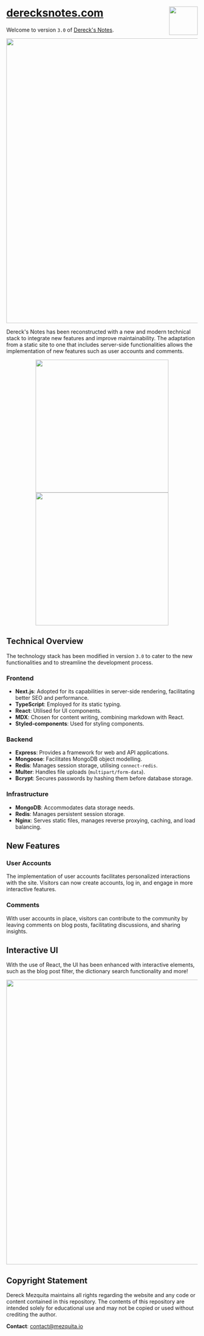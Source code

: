 # [derecksnotes.com](https://www.derecksnotes.com)  <img src="./.graphics/512-derecks-notes-logo.png" width="75" align="right">

Welcome to version `3.0` of [Dereck's Notes](https://www.derecksnotes.com).

<p align="center">
    <img src="./.graphics/screen-captures/site-capture-full.png" width="750">
</p>

Dereck's Notes has been reconstructed with a new and modern technical stack to integrate new features and improve maintainability. The adaptation from a static site to one that includes server-side functionalities allows the implementation of new features such as user accounts and comments.

<p align="center">
    <img src="./.graphics/screen-captures/interactive-comments.png" width="350">
    <img src="./.graphics/screen-captures/interactive-myprofile.png" width="350">
</p>

## Technical Overview

The technology stack has been modified in version `3.0` to cater to the new functionalities and to streamline the development process.

### Frontend

- **Next.js**: Adopted for its capabilities in server-side rendering, facilitating better SEO and performance.
- **TypeScript**: Employed for its static typing.
- **React**: Utilised for UI components.
- **MDX**: Chosen for content writing, combining markdown with React.
- **Styled-components**: Used for styling components.

### Backend

- **Express**: Provides a framework for web and API applications.
- **Mongoose**: Facilitates MongoDB object modelling.
- **Redis**: Manages session storage, utilising `connect-redis`.
- **Multer**: Handles file uploads (`multipart/form-data`).
- **Bcrypt**: Secures passwords by hashing them before database storage.

### Infrastructure

- **MongoDB**: Accommodates data storage needs.
- **Redis**: Manages persistent session storage.
- **Nginx**: Serves static files, manages reverse proxying, caching, and load balancing.

## New Features

### User Accounts

The implementation of user accounts facilitates personalized interactions with the site. Visitors can now create accounts, log in, and engage in more interactive features.

### Comments

With user accounts in place, visitors can contribute to the community by leaving comments on blog posts, facilitating discussions, and sharing insights.

## Interactive UI

With the use of React, the UI has been enhanced with interactive elements, such as the blog post filter, the dictionary search functionality and more!

<p align="center">
    <img src="./.graphics/screen-captures/interactive-filter-full-crop.png" width="750">
</p>

## Copyright Statement

Dereck Mezquita maintains all rights regarding the website and any code or content contained in this repository. The contents of this repository are intended solely for educational use and may not be copied or used without crediting the author.

**Contact**: contact@mezquita.io